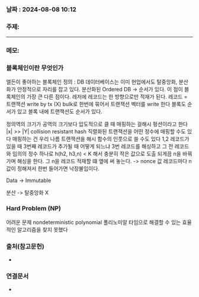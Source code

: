 
### 날짜 : 2024-08-08 10:12

### 주제: 

---
### 메모:
### 블록체인이란 무엇인가
엘든이 좋아하는 블록체인 정의 : DB
데이터베이스는 이미 현업에서도 탈중앙화, 분산화가 안정적으로 자리를 잡고 있다.
분산화된 Ordered DB -> 순서가 있다.
이 점이 블록체인의 가장 큰 다른 점이다.
레저에 레코드는 한 방향으로만 적재가 된다.
레코드 = 트랜잭션
write by tx (X)
bulk로 한번에 묶어서 트랜잭션 벡터를 write 한다
블록도 순서가 있고 블록 내에 트랜잭션도 순서가 있다.

정의역의 크기가 공역의 크기보다 압도적으로 클 때 매핑하는 걸해시 펑션이라고 한다
|x| >> |Y|
collision resistant hash 
직렬화된 트랜잭션을 어떤 정수에 매핑할 수도 있다 
매핑하는 건 우리 나름
트랜잭션을 해시 함수의 인풋으로 쓸 수도 있다
1,2 레코드가 있을 때 3번째 레코드가 추가될 때 어떻게 되느냐
3번 레코드를 해싱하고 그 전 레코드와 임의의 정수 하나로
h(h2, h3,n) < K 해서 충분히 작은 값으로 도출 되게끔 n을 바꿔가며 해싱을 한다.
그 n을 레코드 적재할 떄 옆에 써 놓는다. -> nonce 값
레코드마다 n 값이 정해져서 한번 들어가면 낙장불입이다.

Data -> Immutable

분산 -> 탈중앙화 X

### Hard Problem (NP)
어려운 문제
nondeterministic polynomial
폴리노미알 타임으로 해결할 수 있는 효율적인 알고리즘을 찾지 못했다


### 출처(참고문헌)
-

### 연결문서
-